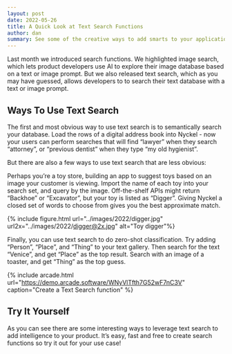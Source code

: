 ```yaml
---
layout: post
date: 2022-05-26
title: A Quick Look at Text Search Functions
author: dan
summary: See some of the creative ways to add smarts to your application with Text Search
---
```


Last month we introduced search functions.  We highlighted image search, which lets product developers use AI to explore their image database based on a text or image prompt.  But we also released text search, which as you may have guessed, allows developers to to search their text database with a text or image prompt.

## Ways To Use Text Search

The first and most obvious way to use text search is to semantically search your database.  Load the rows of a digital address book into Nyckel - now your users can perform searches that will find “lawyer” when they search “attorney”, or “previous dentist” when they type “my old hygienist”.

But there are also a few ways to use text search that are less obvious:

Perhaps you’re a toy store, building an app to suggest toys based on an image your customer is viewing.  Import the name of each toy into your search set, and query by the image.  Off-the-shelf APIs might return “Backhoe” or “Excavator”, but your toy is listed as “Digger”.  Giving Nyckel a closed set of words to choose from gives you the best approximate match.

{% include figure.html url="../images/2022/digger.jpg" url2x="../images/2022/digger@2x.jpg" alt="Toy digger"%}

Finally, you can use text search to do zero-shot classification.  Try adding “Person”, “Place”, and “Thing” to your text gallery.  Then search for the text “Venice”, and get “Place” as the top result.  Search with an image of a toaster, and get “Thing” as the top guess.

{% include arcade.html url="https://demo.arcade.software/WNyVlTfth7G52wF7nC3V" caption="Create a Text Search function" %}

## Try It Yourself

As you can see there are some interesting ways to leverage text search to add intelligence to your product.  It’s easy, fast and free to create search functions so try it out for your use case!
